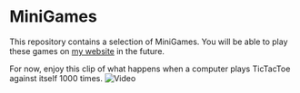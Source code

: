 # MiniGames
This repository contains a selection of MiniGames.
You will be able to play these games on [my website](https://oathompsonjones.co.uk/arcade) in the future.

For now, enjoy this clip of what happens when a computer plays TicTacToe against itself 1000 times.
![Video](https://github.com/oathompsonjones/MiniGames/assets/35707991/ff182489-1e50-499a-be91-67c5cd269cca)
